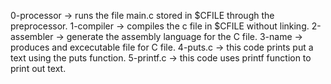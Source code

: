 0-processor -> runs the file main.c stored in $CFILE through the preprocessor.
1-compiler -> compiles the c file in $CFILE without linking.
2-assembler -> generate the assembly language for the C file.
3-name -> produces and excecutable file for C file.
4-puts.c -> this code  prints put a text using the puts function.
5-printf.c -> this code uses printf function to print out text.
